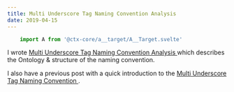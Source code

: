 ```yaml
---
title: Multi Underscore Tag Naming Convention Analysis
date: 2019-04-15
---
```


```js exec
	import A from '@ctx-core/a__target/A__Target.svelte'
```

I wrote
	<A href="/posts/multi-underscore-tag-naming-convention-analysis">
		Multi Underscore Tag Naming Convention Analysis
	</A>
	which describes the Ontology & structure of the naming convention.

I also have a previous post with a quick introduction to the
	<A href="/posts/naming-conventions">
		Multi Underscore Tag Naming Convention
	</A>.
